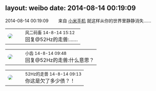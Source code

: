 layout: weibo
date: 2014-08-14 00:19:09
---
<meta name="referrer" content="no-referrer" />

2014-08-14 00:19:09  &nbsp;&nbsp;&nbsp;&nbsp;&nbsp;&nbsp; 来自 <a href="http://app.weibo.com/t/feed/22zMnn" rel="nofollow">小米手机</a>
就这样从你的世界里静静消失…… ​​​

<table style="width: 100%;">
  <tr>
    <td style="width: 40px;"><img style="border-radius:50%" src="https://tva3.sinaimg.cn/crop.0.0.639.639.50/6d2a6003jw8f3idy69w2gj20hs0hrt9g.jpg?KID=imgbed,tva&Expires=1624463450&ssig=v2VMuksKP%2B"></td>
    <td colspan="2"><small>风二码畜 14-8-14 15:12</small><br/>回复@52Hz的走兽:……</td>
  </tr>
</table>

<table style="width: 100%;">
  <tr>
    <td style="width: 40px;"><img style="border-radius:50%" src="https://tva3.sinaimg.cn/crop.0.0.480.480.50/4d4bc111jw8ejj3t36gwaj20dc0dc769.jpg?KID=imgbed,tva&Expires=1624463450&ssig=YYH4FjGaF7"></td>
    <td colspan="2"><small>小齿 14-8-14 09:48</small><br/>回复@52Hz的走兽:什么意思？</td>
  </tr>
</table>

<table style="width: 100%;">
  <tr>
    <td style="width: 40px;"><img style="border-radius:50%" src="https://tva4.sinaimg.cn/crop.0.0.180.180.50/8beaf773jw1e8qgp5bmzyj2050050aa8.jpg?KID=imgbed,tva&Expires=1624463450&ssig=8enztdlu7x"></td>
    <td colspan="2"><small>52Hz的走兽 14-8-14 09:13</small><br/>你这是欠了多少债？！</td>
  </tr>
</table>

